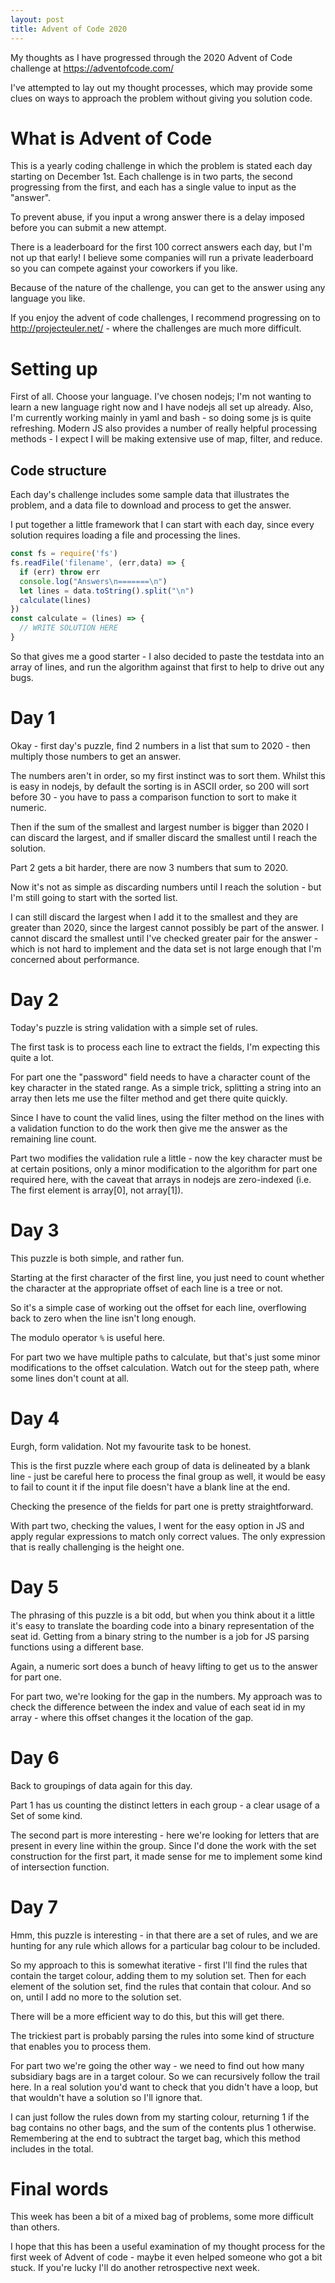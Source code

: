 ```yaml
---
layout: post
title: Advent of Code 2020
---
```


My thoughts as I have progressed through the 2020 Advent of Code challenge at
https://adventofcode.com/

I've attempted to lay out my thought processes, which may provide some clues on
ways to approach the problem without giving you solution code.

# What is Advent of Code

This is a yearly coding challenge in which the problem is stated each day
starting on December 1st.  Each challenge is in two parts, the second
progressing from the first, and each has a single value to input as the "answer".

To prevent abuse, if you input a wrong answer there is a delay imposed before
you can submit a new attempt.

There is a leaderboard for the first 100 correct answers each day, but I'm
not up that early!   I believe some companies will run a private leaderboard
so you can compete against your coworkers if you like.

Because of the nature of the challenge, you can get to the answer using
any language you like.

If you enjoy the advent of code challenges, I recommend progressing on to
http://projecteuler.net/ - where the challenges are much more difficult.

# Setting up

First of all.  Choose your language.  I've chosen nodejs; I'm not
wanting to learn a new language right now and I have nodejs all set up already.
Also, I'm currently working mainly in yaml and bash - so doing some js is
quite refreshing.
Modern JS also provides a number of really helpful processing methods - I expect
I will be making extensive use of map, filter, and reduce.

## Code structure

Each day's challenge includes some sample data that illustrates the problem,
and a data file to download and process to get the answer.

I put together a little framework that I can start with each day, since every
solution requires loading a file and processing the lines.

```js
const fs = require('fs')
fs.readFile('filename', (err,data) => {
  if (err) throw err
  console.log("Answers\n=======\n")
  let lines = data.toString().split("\n")
  calculate(lines)
})
const calculate = (lines) => {
  // WRITE SOLUTION HERE
}
```

So that gives me a good starter - I also decided to paste the testdata into
an array of lines, and run the algorithm against that first to help to drive
out any bugs.

# Day 1

Okay - first day's puzzle, find 2 numbers in a list that sum to 2020 - then multiply those
numbers to get an answer.

The numbers aren't in order, so my first instinct was to sort them.  Whilst this is easy in
nodejs, by default the sorting is in ASCII order, so 200 will sort before 30 - you have to pass
a comparison function to sort to make it numeric.

Then if the sum of
the smallest and largest number is bigger than 2020 I can discard the largest, and if smaller
discard the smallest until I reach the solution.

Part 2 gets a bit harder, there are now 3 numbers that sum to 2020.

Now it's not as simple as discarding numbers until I reach the solution - but I'm still going
to start with the sorted list.

I can still discard the largest when I add it to the smallest and they are greater than 2020,
since the largest cannot possibly be part of the answer.   I cannot discard the smallest until
I've checked greater pair for the answer - which is not hard to implement and the data set
is not large enough that I'm concerned about performance.

# Day 2

Today's puzzle is string validation with a simple set of rules.

The first task is to process each line to extract the fields, I'm expecting this quite a lot.

For part one the "password" field needs to have a character count of the key character in the
stated range.  As a simple trick, splitting a string into an array then lets me use the
filter method and get there quite quickly.

Since I have to count the valid lines, using the filter method on the lines with a validation function
to do the work then give me the answer as the remaining line count.

Part two modifies the validation rule a little - now the key character must be at certain positions,
only a minor modification to the algorithm for part one required here, with the caveat that arrays
in nodejs are zero-indexed (i.e. The first element is array[0], not array[1]).

# Day 3

This puzzle is both simple, and rather fun.

Starting at the first character of the first line, you just need to count whether the character
at the appropriate offset of each line is a tree or not.

So it's a simple case of working out the offset for each line, overflowing back to zero when the
line isn't long enough.

The modulo operator ```%``` is useful here.

For part two we have multiple paths to calculate, but that's just some minor modifications to the
offset calculation.  Watch out for the steep path, where some lines don't count at all.

# Day 4

Eurgh, form validation.  Not my favourite task to be honest.

This is the first puzzle where each group of data is delineated by a blank line - just be careful
here to process the final group as well, it would be easy to fail to count it if the input file
doesn't have a blank line at the end.

Checking the presence of the fields for part one is pretty straightforward.

With part two, checking the values, I went for the easy option in JS and apply regular expressions to match only correct values.
The only expression that is really challenging is the height one.

# Day 5

The phrasing of this puzzle is a bit odd, but when you think about it a little it's easy to
translate the boarding code into a binary representation of the seat id.  Getting from a binary
string to the number is a job for JS parsing functions using a different base.

Again, a numeric sort does a bunch of heavy lifting to get us to the answer for part one.

For part two, we're looking for the gap in the numbers.  My approach was to check the difference between
the index and value of each seat id in my array - where this offset changes it the location of the gap.

# Day 6

Back to groupings of data again for this day.

Part 1 has us counting the distinct letters in each group - a clear usage of a Set of some kind.

The second part is more interesting - here we're looking for letters that are present in every line within the group.
Since I'd done the work with the set construction for the first part, it made sense for me to implement some
kind of intersection function.

# Day 7

Hmm, this puzzle is interesting - in that there are a set of rules, and we are hunting for any rule which
allows for a particular bag colour to be included.

So my approach to this is somewhat iterative - first I'll find the rules that contain the target colour,
adding them to my solution set.
Then for each element of the solution set, find the rules that contain that colour.
And so on, until I add no more to the solution set.

There will be a more efficient way to do this, but this will get there.

The trickiest part is probably parsing the rules into some kind of structure that enables you to process them.

For part two we're going the other way - we need to find out how many subsidiary bags are in a target colour.
So we can recursively follow the trail here.  In a real solution you'd want to check that you didn't have a
loop, but that wouldn't have a solution so I'll ignore that.

I can just follow the rules down from my starting colour, returning 1 if the bag contains no other bags, and
the sum of the contents plus 1 otherwise.   Remembering at the end to subtract the target bag, which this method
includes in the total.

# Final words

This week has been a bit of a mixed bag of problems, some more difficult than others.

I hope that this has been a useful examination of my thought process for the first week of Advent of code -
maybe it even helped someone who got a bit stuck.   If you're lucky I'll do another retrospective next week.
